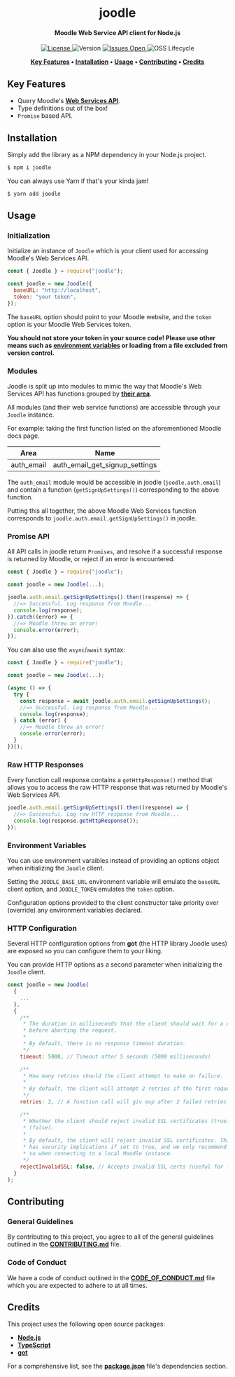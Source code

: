 <h1 align="center">
  joodle
</h1>

<h4 align="center">Moodle Web Service API client for Node.js</h4>

<p align="center">
  <a href="LICENSE">
    <img src="https://img.shields.io/github/license/lukecarr/joodle?color=4a00e0&style=for-the-badge" alt="License" />
  </a>
  <img src="https://img.shields.io/github/package-json/v/lukecarr/joodle/develop?label=Version&style=for-the-badge" alt="Version" />
  <a href="https://github.com/omnio-interactive/omnio-learn/issues">
    <img src="https://img.shields.io/github/issues/lukecarr/joodle?style=for-the-badge" alt="Issues Open" />
  </a>
  <img src="https://img.shields.io/osslifecycle/lukecarr/joodle?style=for-the-badge" alt="OSS Lifecycle" />
</p>

<p align="center">
  <strong>
    <a href="#key-features">Key Features</a> •
    <a href="#installation">Installation</a> •
    <a href="#usage">Usage</a> •
    <a href="#contributing">Contributing</a> •
    <a href="#credits">Credits</a>
  </strong>
</p>

## Key Features

- Query Moodle's **[Web Services API](https://docs.moodle.org/dev/Web_services)**.
- Type definitions out of the box!
- `Promise` based API.

## Installation

Simply add the library as a NPM dependency in your Node.js project.

```bash
$ npm i joodle
```

You can always use Yarn if that's your kinda jam!

```bash
$ yarn add joodle
```

## Usage

### Initialization

Initialize an instance of `Joodle` which is your client used for accessing Moodle's Web Services API.

```js
const { Joodle } = require("joodle");

const joodle = new Joodle({
  baseURL: "http://localhost",
  token: "your token",
});
```

The `baseURL` option should point to your Moodle website, and the `token` option is your Moodle Web Services token.

**You should not store your token in your source code! Please use other means such as [environment variables](#environment-variables) or loading from a file excluded from version control.**

### Modules

Joodle is split up into modules to mimic the way that Moodle's Web Services API has functions grouped by **[their area](https://docs.moodle.org/dev/Web_service_API_functions)**.

All modules (and their web service functions) are accessible through your `Joodle` instance.

For example: taking the first function listed on the aforementioned Moodle docs page.

|    Area    |              Name              |
| :--------: | :----------------------------: |
| auth_email | auth_email_get_signup_settings |

The `auth_email` module would be accessible in joodle (`joodle.auth.email`) and contain a function (`getSignUpSettings()`) corresponding to the above function.

Putting this all together, the above Moodle Web Services function corresponds to `joodle.auth.email.getSignUpSettings()` in joodle.

### Promise API

All API calls in joodle return `Promises`, and resolve if a successful response is returned by Moodle, or reject if an error is encountered.

```js
const { Joodle } = require("joodle");

const joodle = new Joodle(...);

joodle.auth.email.getSignUpSettings().then((response) => {
  //=> Successful. Log response from Moodle...
  console.log(response);
}).catch((error) => {
  //=> Moodle threw an error!
  console.error(error);
});
```

You can also use the `async`/`await` syntax:

```js
const { Joodle } = require("joodle");

const joodle = new Joodle(...);

(async () => {
  try {
    const response = await joodle.auth.email.getSignUpSettings();
    //=> Successful. Log response from Moodle...
    console.log(response);
  } catch (error) {
    //=> Moodle threw an error!
    console.error(error);
  }
})();
```

### Raw HTTP Responses

Every function call response contains a `getHttpResponse()` method that allows you to access the raw HTTP response that was returned by Moodle's Web Services API.

```js
joodle.auth.email.getSignUpSettings().then((response) => {
  //=> Successful. Log raw HTTP response from Moodle...
  console.log(response.getHttpResponse());
});
```

### Environment Variables

You can use environment varaibles instead of providing an options object when initializing the `Joodle` client.

Setting the `JOODLE_BASE_URL` environment variable will emulate the `baseURL` client option, and `JOODLE_TOKEN` emulates the `token` option.

Configuration options provided to the client constructor take priority over (override) any environment variables declared.

### HTTP Configuration

Several HTTP configuration options from **got** (the HTTP library Joodle uses) are exposed so you can configure them to your liking.

You can provide HTTP options as a second parameter when initializing the `Joodle` client.

```js
const joodle = new Joodle(
  {
    ...
  },
  {
    /**
     * The duration in milliseconds that the client should wait for a response
     * before aborting the request.
     * 
     * By default, there is no response timeout duration.
     */
    timeout: 5000, // Timeout after 5 seconds (5000 milliseconds)

    /**
     * How many retries should the client attempt to make on failure.
     * 
     * By default, the client will attempt 2 retries if the first request fails.
     */
    retries: 2, // A function call will giv eup after 2 failed retries

    /**
     * Whether the client should reject invalid SSL certificates (true) or not
     * (false).
     * 
     * By default, the client will reject invalid SSL certificates. This option
     * has security implications if set to true, and we only recommend you do
     * so when connecting to a local Moodle instance.
     */
    rejectInvalidSSL: false, // Accepts invalid SSL certs (useful for localhost)
  }
);
```

## Contributing

### General Guidelines

By contributing to this project, you agree to all of the general guidelines outlined in the **[CONTRIBUTING.md](CONTRIBUTING.md)** file.

### Code of Conduct

We have a code of conduct outlined in the **[CODE_OF_CONDUCT.md](CODE_OF_CONDUCT.md)** file which you are expected to adhere to at all times.

## Credits

This project uses the following open source packages:

- **[Node.js](https://nodejs.org)**
- **[TypeScript](https://www.typescriptlang.org)**
- **[got](https://github.com/sindresorhus/got)**

For a comprehensive list, see the **[package.json](package.json)** file's dependencies section.
